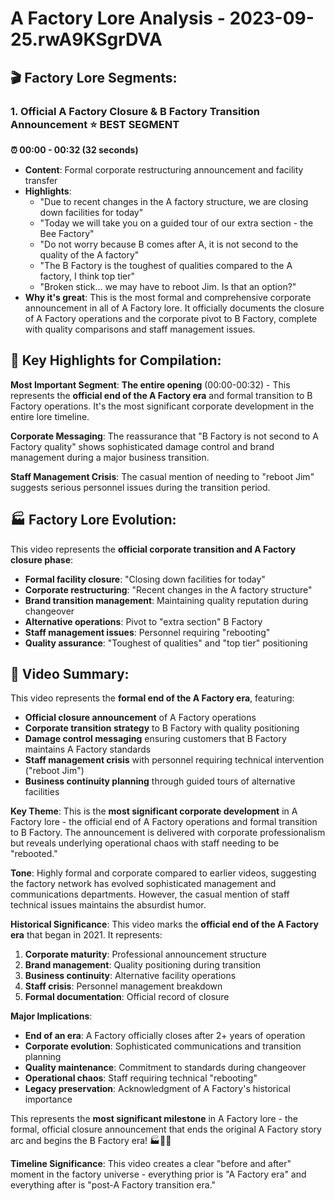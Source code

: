 # A Factory Lore Analysis - 2023-09-25.rwA9KSgrDVA

## 🎬 **Factory Lore Segments:**

### **1. Official A Factory Closure & B Factory Transition Announcement** ⭐ **BEST SEGMENT**

**⏰ 00:00 - 00:32 (32 seconds)**

- **Content**: Formal corporate restructuring announcement and facility transfer
- **Highlights**:
  - "Due to recent changes in the A factory structure, we are closing down facilities for today"
  - "Today we will take you on a guided tour of our extra section - the Bee Factory"
  - "Do not worry because B comes after A, it is not second to the quality of the A factory"
  - "The B Factory is the toughest of qualities compared to the A factory, I think top tier"
  - "Broken stick... we may have to reboot Jim. Is that an option?"
- **Why it's great**: This is the most formal and comprehensive corporate announcement in all of A Factory lore. It officially documents the closure of A Factory operations and the corporate pivot to B Factory, complete with quality comparisons and staff management issues.

## 🎯 **Key Highlights for Compilation:**

**Most Important Segment**: **The entire opening** (00:00-00:32) - This represents the **official end of the A Factory era** and formal transition to B Factory operations. It's the most significant corporate development in the entire lore timeline.

**Corporate Messaging**: The reassurance that "B Factory is not second to A Factory quality" shows sophisticated damage control and brand management during a major business transition.

**Staff Management Crisis**: The casual mention of needing to "reboot Jim" suggests serious personnel issues during the transition period.

## 🏭 **Factory Lore Evolution:**

This video represents the **official corporate transition and A Factory closure phase**:

- **Formal facility closure**: "Closing down facilities for today"
- **Corporate restructuring**: "Recent changes in the A factory structure"
- **Brand transition management**: Maintaining quality reputation during changeover
- **Alternative operations**: Pivot to "extra section" B Factory
- **Staff management issues**: Personnel requiring "rebooting"
- **Quality assurance**: "Toughest of qualities" and "top tier" positioning

## 📝 **Video Summary:**

This video represents the **formal end of the A Factory era**, featuring:

- **Official closure announcement** of A Factory operations
- **Corporate transition strategy** to B Factory with quality positioning
- **Damage control messaging** ensuring customers that B Factory maintains A Factory standards
- **Staff management crisis** with personnel requiring technical intervention ("reboot Jim")
- **Business continuity planning** through guided tours of alternative facilities

**Key Theme**: This is the **most significant corporate development** in A Factory lore - the official end of A Factory operations and formal transition to B Factory. The announcement is delivered with corporate professionalism but reveals underlying operational chaos with staff needing to be "rebooted."

**Tone**: Highly formal and corporate compared to earlier videos, suggesting the factory network has evolved sophisticated management and communications departments. However, the casual mention of staff technical issues maintains the absurdist humor.

**Historical Significance**: This video marks the **official end of the A Factory era** that began in 2021. It represents:

1. **Corporate maturity**: Professional announcement structure
2. **Brand management**: Quality positioning during transition
3. **Business continuity**: Alternative facility operations
4. **Staff crisis**: Personnel management breakdown
5. **Formal documentation**: Official record of closure

**Major Implications**:

- **End of an era**: A Factory officially closes after 2+ years of operation
- **Corporate evolution**: Sophisticated communications and transition planning
- **Quality maintenance**: Commitment to standards during changeover
- **Operational chaos**: Staff requiring technical "rebooting"
- **Legacy preservation**: Acknowledgment of A Factory's historical importance

This represents the **most significant milestone** in A Factory lore - the formal, official closure announcement that ends the original A Factory story arc and begins the B Factory era! 🏭📢🔚

**Timeline Significance**: This video creates a clear "before and after" moment in the factory universe - everything prior is "A Factory era" and everything after is "post-A Factory transition era."
